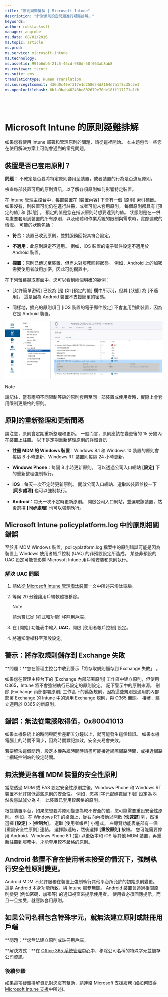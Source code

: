 ```yaml
---
title: "原則疑難排解 | Microsoft Intune"
description: "針對原則設定問題進行疑難排解。"
keywords: 
author: robstackmsft
manager: angrobe
ms.date: 08/01/2016
ms.topic: article
ms.prod: 
ms.service: microsoft-intune
ms.technology: 
ms.assetid: 99fb6db6-21c5-46cd-980d-50f063ab8ab8
ms.reviewer: tscott
ms.suite: ems
translationtype: Human Translation
ms.sourcegitcommit: 436d0c40ef317e1d258654d2164e7a1f8c35c5e1
ms.openlocfilehash: 6bfa9bab46248be802679e70de18ff117171a1fb


---
```


# Microsoft Intune 的原則疑難排解

如果您有使用 Intune 部署和管理原則的問題，請從這裡開始。 本主題包含一些您在使用解決方案上可能會遇到的常見問題。

## 裝置是否已套用原則？
**問題：** 不確定是否要將特定原則套用至裝置，或者裝置的行為是否違反原則。

檢查每部裝置可用的原則資訊，以了解各項原則如何影響特定裝置。

在 Intune 管理主控台中，每部裝置在 [裝置內容] 下會有一個 [原則] 索引標籤。 如果沒有，則裝置可能仍在進行註冊，或者可能未套用原則。 每個原則都具有 [預定的值]  和 [狀態] 。 預定的值是您在指派原則時想要達到的值。 狀態則是在一併考慮要套用到裝置的所有原則，以及硬體和作業系統的限制與需求時，實際達成的情況。 可能的狀態包括：

-   **符合**：裝置已收到原則，並對服務回報其符合設定。

-   **不適用**：此原則設定不適用。 例如，iOS 裝置的電子郵件設定不適用於 Android 裝置。

-   **擱置**：原則已傳送至裝置，但尚未對服務回報狀態。 例如，Android 上的加密需要使用者啟用加密，因此可能擱置中。

在下列螢幕擷取畫面中，您可以看到兩個明確的範例：

-   [允許簡單密碼] 已設為 [是 (如 [預定的值] 欄中所示)]，但其 [狀態] 為 [不適用]。 這是因為 Android 裝置不支援簡單的密碼。

-   同樣地，擴充的原則項目 [iOS 裝置的電子郵件設定] 不會套用到此裝置，因為它是 Android 裝置。

![Intune 裝置原則](../media/Intune-Device-Policy-v.2.jpg)

> [!NOTE]
> 請記住，當有兩項不同限制等級的原則套用至同一部裝置或使用者時，實際上會套用限制更嚴格的原則。

## 原則的重新整理和更新間隔
請注意，原則會定期重新整理和更新。 一般而言，原則應該在變更後的 15 分鐘內在裝置上註冊。 以下是定期重新整理原則的詳細資訊︰

-   **註冊 MDM 的 Windows 裝置**︰Windows 8.1 和 Windows 10 裝置的原則會每隔 8 小時更新，Windows RT 裝置則每隔 24 小時更新。

-   **Windows Phone**：每隔 8 小時更新原則。 可以透過公司入口網站 **[設定]** 下的重新整理強制執行。

-   **iOS**︰每天一次不定時更新原則。 開啟公司入口網站、選取該裝置並按一下 **[同步處理]** 也可以強制執行。

-   **Android**：每天一次不定時更新原則。 開啟公司入口網站，並選取該裝置，然後選擇 **[同步處理]** 也可以強制執行。

## Microsoft Intune policyplatform.log 中的原則相關錯誤
至於非 MDM Windows 裝置，policyplatform.log 檔案中的原則錯誤可能是因為裝置上 Windows 使用者帳戶控制 (UAC) 的非預設設定所造成。 某些非預設的 UAC 設定可能會影響 Microsoft Intune 用戶端安裝和原則執行。

### 解決 UAC 問題

1.  請依[從 Microsoft Intune 管理淘汰裝置](/intune/deploy-use/retire-devices-from-microsoft-intune-management)一文中所述來淘汰電腦。

2.  等候 20 分鐘讓用戶端軟體被移除。

    > [!NOTE]
    > 請勿嘗試從 [程式和功能] 移除用戶端。

3.  在 [開始] 功能表中輸入 **UAC**，開啟 [使用者帳戶控制] 設定。

4.  將通知滑桿移至預設設定。


## 警示：將存取規則儲存到 Exchange 失敗
**問題：**您在管理主控台中收到警示「將存取規則儲存到 Exchange 失敗」   。

如果您在管理主控台下的 [Exchange 內部部署原則] 工作區中建立原則，但使用 O365，Intune 將不會強制執行已設定的原則設定。 記下警示中的原則來源。  刪除 [Exchange 內部部署原則] 工作區下的舊版規則，因為這些規則是適用於內部部署 Exchange 的 Intune 中的通用 Exchange 規則，與 O365 無關。 接著，建立適用於 O365 的新原則。

## 錯誤：無法從電腦取得值，0x80041013
如果本機系統上的時間與同步差距五分鐘以上，就可能發生這個錯誤。 如果本機電腦上的時間不同步，因為時間戳記無效，安全交易會失敗。

若要解決這個問題，設定本機系統時間時請盡可能接近網際網路時間，或接近網路上網域控制站的設定時間。

## 無法變更各種 MDM 裝置的安全性原則
當您透過 MDM 或 EAS 設定安全性原則之後，Windows Phone 和 Windows RT 裝置不允許降低這些原則的安全性。 例如，您將 [字元密碼數目下限]  設定為 8，然後嘗試減少為 4。 此裝置已套用較嚴格的原則。

根據裝置平台，如果您想要將原則變更為較不安全的值，您可能需要重設安全性原則。
例如，在 Windows RT 的桌面上，從右向內撥動以開啟 **[快速鍵]** 列，然後選擇 **[設定]** &gt; **[控制台]**。  選取 [使用者帳戶]  小程式。
左導覽功能表底部有一個 [重設安全性原則]  連結。 選擇該連結，然後選擇 **[重設原則]** 按鈕。
您可能需要停用 Android、Windows Phone 8.1 (含) 以後版本和 iOS 等其他 MDM 裝置，再重新註冊到服務中，才能套用較不嚴格的原則。

## Android 裝置不會在使用者未接受的情況下，強制執行安全性原則變更。
Android MDM 不允許服務在裝置上強制執行其他平台所允許的初始原則變更。 這是 Android 本身功能所致，與 Intune 服務無關。 Android 裝置會透過相關原則變更 (例如密碼、加密等) 的通知視窗來提示使用者。  使用者必須回應提示，而且一旦接受，就應該套用原則。

## 如果公司名稱包含特殊字元，就無法建立原則或註冊用戶端
**問題︰**您無法建立原則或註冊用戶端。

**解決方式︰**在 [Office 365 系統管理中心](https://portal.office.com/)中，移除公司名稱的特殊字元並儲存公司資訊。

### 後續步驟
如果這項疑難排解資訊對您沒有幫助，請連絡 Microsoft 支援服務 (如[如何取得 Microsoft Intune 支援](how-to-get-support-for-microsoft-intune.md)中所述)。



<!--HONumber=Aug16_HO2-->


